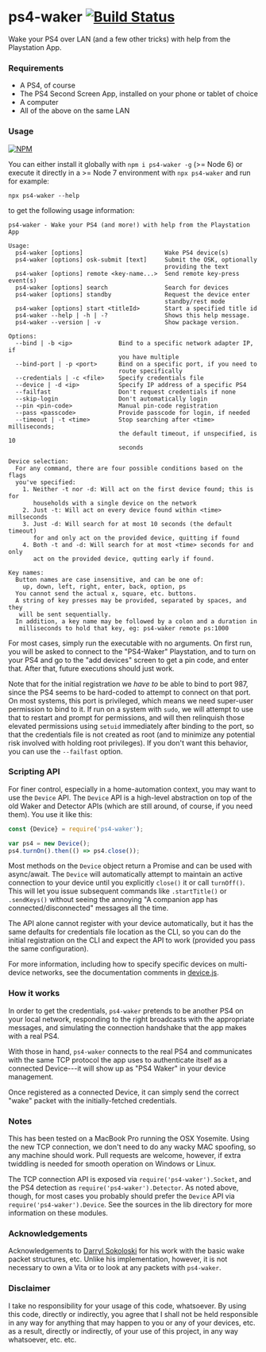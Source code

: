 ps4-waker [![Build Status](http://img.shields.io/travis/dhleong/ps4-waker.svg?style=flat)](https://travis-ci.org/dhleong/ps4-waker)
=========

Wake your PS4 over LAN (and a few other tricks) with help from
the Playstation App.

### Requirements

- A PS4, of course
- The PS4 Second Screen App, installed on your phone or tablet of choice
- A computer
- All of the above on the same LAN

### Usage

[![NPM](https://nodei.co/npm/ps4-waker.png?mini=true)](https://nodei.co/npm/ps4-waker/)

You can either install it globally with `npm i ps4-waker -g` (>= Node 6)
or execute it directly in a >= Node 7 environment with `npx ps4-waker`
and run for example:

```shell
npx ps4-waker --help
```

to get the following usage information:

```
ps4-waker - Wake your PS4 (and more!) with help from the Playstation App

Usage:
  ps4-waker [options]                       Wake PS4 device(s)
  ps4-waker [options] osk-submit [text]     Submit the OSK, optionally
                                            providing the text
  ps4-waker [options] remote <key-name...>  Send remote key-press event(s)
  ps4-waker [options] search                Search for devices
  ps4-waker [options] standby               Request the device enter
                                            standby/rest mode
  ps4-waker [options] start <titleId>       Start a specified title id
  ps4-waker --help | -h | -?                Shows this help message.
  ps4-waker --version | -v                  Show package version.

Options:
  --bind | -b <ip>             Bind to a specific network adapter IP, if
                               you have multiple
  --bind-port | -p <port>      Bind on a specific port, if you need to
                               route specifically
  --credentials | -c <file>    Specify credentials file
  --device | -d <ip>           Specify IP address of a specific PS4
  --failfast                   Don't request credentials if none
  --skip-login                 Don't automatically login
  --pin <pin-code>             Manual pin-code registration
  --pass <passcode>            Provide passcode for login, if needed
  --timeout | -t <time>        Stop searching after <time> milliseconds;
                               the default timeout, if unspecified, is 10
                               seconds

Device selection:
  For any command, there are four possible conditions based on the flags
  you've specified:
    1. Neither -t nor -d: Will act on the first device found; this is for
       households with a single device on the network
    2. Just -t: Will act on every device found within <time> millseconds
    3. Just -d: Will search for at most 10 seconds (the default timeout)
       for and only act on the provided device, quitting if found
    4. Both -t and -d: Will search for at most <time> seconds for and only
       act on the provided device, qutting early if found.

Key names:
  Button names are case insensitive, and can be one of:
    up, down, left, right, enter, back, option, ps
  You cannot send the actual x, square, etc. buttons.
  A string of key presses may be provided, separated by spaces, and they
   will be sent sequentially.
  In addition, a key name may be followed by a colon and a duration in
   milliseconds to hold that key, eg: ps4-waker remote ps:1000
```

For most cases, simply run the executable with no arguments. On first run,
you will be asked to connect to the "PS4-Waker" Playstation, and to turn on
your PS4 and go to the "add devices" screen to get a pin code, and enter that.
After that, future executions should just work.

Note that for the initial registration we *have to* be able to bind to port 987,
since the PS4 seems to be hard-coded to attempt to connect on that port. On most
systems, this port is privileged, which means we need super-user permission to
bind to it. If run on a system with `sudo`, we will attempt to use that to
restart and prompt for permissions, and will then relinquish those elevated
permissions using `setuid` immediately after binding to the port, so that the
credentials file is not created as root (and to minimize any potential risk
involved with holding root privileges). If you don't want this behavior, you can
use the `--failfast` option.

### Scripting API

For finer control, especially in a home-automation context, you may want to use
the `Device` API. The `Device` API is a high-level abstraction on top of the old
Waker and Detector APIs (which are still around, of course, if you need them).
You use it like this:

```javascript
const {Device} = require('ps4-waker');

var ps4 = new Device();
ps4.turnOn().then(() => ps4.close());
```

Most methods on the `Device` object return a Promise and can be used with async/await.
The `Device` will automatically attempt to maintain an active connection to your device
until you explicitly `close()` it or call `turnOff()`. This will let you issue
subsequent commands like `.startTitle()` or `.sendKeys()` without seeing the annoying
"A companion app has connected/disconnected" messages all the time.

The API alone cannot register with your device automatically, but it has the same
defaults for credentials file location as the CLI, so you can do the initial
registration on the CLI and expect the API to work (provided you pass the same
configuration).

For more information, including how to specify specific devices on multi-device
networks, see the documentation comments in [device.js](lib/device.js).

### How it works

In order to get the credentials, `ps4-waker` pretends to be another PS4 on your
local network, responding to the right broadcasts with the appropriate messages,
and simulating the connection handshake that the app makes with a real PS4.

With those in hand, `ps4-waker` connects to the real PS4 and communicates
with the same TCP protocol the app uses to authenticate itself as a connected
Device---it will show up as "PS4 Waker" in your device management.

Once registered as a connected Device, it can simply send the correct "wake"
packet with the initially-fetched credentials.

### Notes

This has been tested on a MacBook Pro running the OSX Yosemite. Using the new
TCP connection, we don't need to do any wacky MAC spoofing, so any machine
should work. Pull requests are welcome, however, if extra twiddling is needed 
for smooth operation on Windows or Linux.

The TCP connection API is exposed via `require('ps4-waker').Socket`, and the
PS4 detection as `require('ps4-waker').Detector`. As noted above, though,
for most cases you probably should prefer the `Device` API via
`require('ps4-waker').Device`.
See the sources in the lib directory for more information on these modules.

### Acknowledgements

Acknowledgements
to [Darryl Sokoloski](https://github.com/dsokoloski/ps4-wake) for his work
with the basic wake packet structures, etc. Unlike his implementation, however,
it is not necessary to own a Vita or to look at any packets with `ps4-waker`.

### Disclaimer

I take no responsibility for your usage of this code, whatsoever. By using this
code, directly or indirectly, you agree that I shall not be held responsible
in any way for anything that may happen to you or any of your devices, etc.
as a result, directly or indirectly, of your use of this project, in any way
whatsoever, etc. etc.
